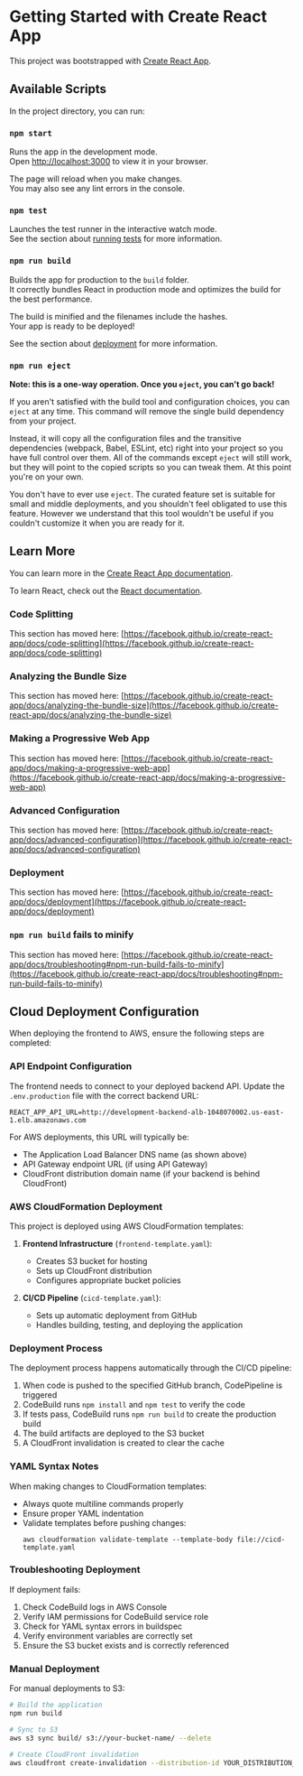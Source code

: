 # Getting Started with Create React App

This project was bootstrapped with [Create React App](https://github.com/facebook/create-react-app).

## Available Scripts

In the project directory, you can run:

### `npm start`

Runs the app in the development mode.\
Open [http://localhost:3000](http://localhost:3000) to view it in your browser.

The page will reload when you make changes.\
You may also see any lint errors in the console.

### `npm test`

Launches the test runner in the interactive watch mode.\
See the section about [running tests](https://facebook.github.io/create-react-app/docs/running-tests) for more information.

### `npm run build`

Builds the app for production to the `build` folder.\
It correctly bundles React in production mode and optimizes the build for the best performance.

The build is minified and the filenames include the hashes.\
Your app is ready to be deployed!

See the section about [deployment](https://facebook.github.io/create-react-app/docs/deployment) for more information.

### `npm run eject`

**Note: this is a one-way operation. Once you `eject`, you can't go back!**

If you aren't satisfied with the build tool and configuration choices, you can `eject` at any time. This command will remove the single build dependency from your project.

Instead, it will copy all the configuration files and the transitive dependencies (webpack, Babel, ESLint, etc) right into your project so you have full control over them. All of the commands except `eject` will still work, but they will point to the copied scripts so you can tweak them. At this point you're on your own.

You don't have to ever use `eject`. The curated feature set is suitable for small and middle deployments, and you shouldn't feel obligated to use this feature. However we understand that this tool wouldn't be useful if you couldn't customize it when you are ready for it.

## Learn More

You can learn more in the [Create React App documentation](https://facebook.github.io/create-react-app/docs/getting-started).

To learn React, check out the [React documentation](https://reactjs.org/).

### Code Splitting

This section has moved here: [https://facebook.github.io/create-react-app/docs/code-splitting](https://facebook.github.io/create-react-app/docs/code-splitting)

### Analyzing the Bundle Size

This section has moved here: [https://facebook.github.io/create-react-app/docs/analyzing-the-bundle-size](https://facebook.github.io/create-react-app/docs/analyzing-the-bundle-size)

### Making a Progressive Web App

This section has moved here: [https://facebook.github.io/create-react-app/docs/making-a-progressive-web-app](https://facebook.github.io/create-react-app/docs/making-a-progressive-web-app)

### Advanced Configuration

This section has moved here: [https://facebook.github.io/create-react-app/docs/advanced-configuration](https://facebook.github.io/create-react-app/docs/advanced-configuration)

### Deployment

This section has moved here: [https://facebook.github.io/create-react-app/docs/deployment](https://facebook.github.io/create-react-app/docs/deployment)

### `npm run build` fails to minify

This section has moved here: [https://facebook.github.io/create-react-app/docs/troubleshooting#npm-run-build-fails-to-minify](https://facebook.github.io/create-react-app/docs/troubleshooting#npm-run-build-fails-to-minify)

## Cloud Deployment Configuration

When deploying the frontend to AWS, ensure the following steps are completed:

### API Endpoint Configuration

The frontend needs to connect to your deployed backend API. Update the `.env.production` file with the correct backend URL:

```
REACT_APP_API_URL=http://development-backend-alb-1048070002.us-east-1.elb.amazonaws.com
```

For AWS deployments, this URL will typically be:
- The Application Load Balancer DNS name (as shown above)
- API Gateway endpoint URL (if using API Gateway)
- CloudFront distribution domain name (if your backend is behind CloudFront)

### AWS CloudFormation Deployment

This project is deployed using AWS CloudFormation templates:

1. **Frontend Infrastructure** (`frontend-template.yaml`):
   - Creates S3 bucket for hosting
   - Sets up CloudFront distribution
   - Configures appropriate bucket policies

2. **CI/CD Pipeline** (`cicd-template.yaml`):
   - Sets up automatic deployment from GitHub
   - Handles building, testing, and deploying the application

### Deployment Process

The deployment process happens automatically through the CI/CD pipeline:

1. When code is pushed to the specified GitHub branch, CodePipeline is triggered
2. CodeBuild runs `npm install` and `npm test` to verify the code
3. If tests pass, CodeBuild runs `npm run build` to create the production build
4. The build artifacts are deployed to the S3 bucket
5. A CloudFront invalidation is created to clear the cache

### YAML Syntax Notes

When making changes to CloudFormation templates:
- Always quote multiline commands properly
- Ensure proper YAML indentation
- Validate templates before pushing changes:
  ```
  aws cloudformation validate-template --template-body file://cicd-template.yaml
  ```

### Troubleshooting Deployment

If deployment fails:
1. Check CodeBuild logs in AWS Console
2. Verify IAM permissions for CodeBuild service role
3. Check for YAML syntax errors in buildspec
4. Verify environment variables are correctly set
5. Ensure the S3 bucket exists and is correctly referenced

### Manual Deployment

For manual deployments to S3:

```bash
# Build the application
npm run build

# Sync to S3
aws s3 sync build/ s3://your-bucket-name/ --delete

# Create CloudFront invalidation
aws cloudfront create-invalidation --distribution-id YOUR_DISTRIBUTION_ID --paths "/*"
```
